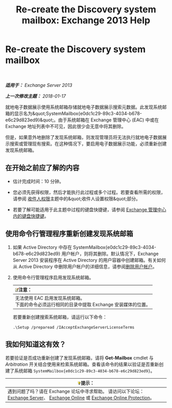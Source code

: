 ﻿---
title: 'Re-create the Discovery system mailbox: Exchange 2013 Help'
TOCTitle: Re-create the Discovery system mailbox
ms:assetid: 5ae8426b-5661-4ecb-99c4-cdd342107fb1
ms:mtpsurl: https://technet.microsoft.com/zh-cn/library/Gg588318(v=EXCHG.150)
ms:contentKeyID: 50490637
ms.date: 05/21/2018
mtps_version: v=EXCHG.150
ms.translationtype: MT
---

# Re-create the Discovery system mailbox

 

_**适用于：** Exchange Server 2013_

_**上一次修改主题：** 2018-01-17_

就地电子数据展示使用系统邮箱存储就地电子数据展示搜索元数据。此发现系统邮箱的显示名为\&quot;SystemMailbox{e0dc1c29-89c3-4034-b678-e6c29d823ed9}\&quot;。由于系统邮箱在 Exchange 管理中心 (EAC) 中或在 Exchange 地址列表中不可见，因此很少会无意中将其删除。

但是，如果意外地删除了发现系统邮箱，则发现管理员将无法执行就地电子数据展示搜索或管理现有搜索。在这种情况下，要启用电子数据展示功能，必须重新创建发现系统邮箱。

## 在开始之前应了解的内容

  - 估计完成时间：10 分钟。

  - 您必须先获得权限，然后才能执行此过程或多个过程。若要查看所需的权限，请参阅 [收件人权限](recipients-permissions-exchange-2013-help.md)主题中的\&quot;收件人设置权限\&quot;部分。

  - 若要了解可能适用于此主题中过程的键盘快捷键，请参阅 [Exchange 管理中心内的键盘快捷键](keyboard-shortcuts-in-the-exchange-admin-center-exchange-online-protection-help.md)。

## 使用命令行管理程序重新创建发现系统邮箱

1.  如果 Active Directory 中存在 SystemMailbox{e0dc1c29-89c3-4034-b678-e6c29d823ed9} 用户帐户，则将其删除。默认情况下，Exchange Server 2013 安装程序在 Active Directory 的用户容器中创建邮箱。有关如何从 Active Directory 中删除用户帐户的详细信息，请参阅[删除用户帐户](https://go.microsoft.com/fwlink/p/?linkid=215850)。

2.  使用命令行管理程序启用发现系统邮箱。
    
    <table>
    <thead>
    <tr class="header">
    <th><img src="images/Bb124558.note(EXCHG.150).gif" title="注意" alt="注意" />注意：</th>
    </tr>
    </thead>
    <tbody>
    <tr class="odd">
    <td>无法使用 EAC 启用发现系统邮箱。<br />
    下面的命令必须运行相同的目录中提取 Exchange 安装媒体的位置。</td>
    </tr>
    </tbody>
    </table>
    
    若要重新创建搜索系统邮箱，请运行以下命令：
    
        .\Setup /preparead /IAcceptExchangeServerLicenseTerms

## 我如何知道这有效？

若要验证是否成功重新创建了发现系统邮箱，请将 **Get-Mailbox** cmdlet 与 *Arbitration* 开关结合使用来检索系统邮箱。查看该命令的结果以验证是否重新创建了系统邮箱 `SystemMailbox{e0dc1c29-89c3-4034-b678-e6c29d823ed9}`。

<table>
<thead>
<tr class="header">
<th><img src="images/Bb124558.tip(EXCHG.150).gif" title="提示" alt="提示" />提示：</th>
</tr>
</thead>
<tbody>
<tr class="odd">
<td>遇到问题了吗？请在 Exchange 论坛中寻求帮助。 请访问以下论坛：<a href="https://go.microsoft.com/fwlink/p/?linkid=60612">Exchange Server</a>、 <a href="https://go.microsoft.com/fwlink/p/?linkid=267542">Exchange Online</a> 或 <a href="https://go.microsoft.com/fwlink/p/?linkid=285351">Exchange Online Protection</a>。</td>
</tr>
</tbody>
</table>

